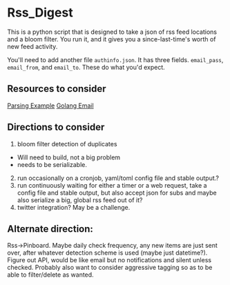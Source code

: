 # Rss_Digest

This is a python script that is designed to take a json of rss feed locations and a bloom filter. 
You run it, and it gives you a since-last-time's worth of new feed activity. 

You'll need to add another file `authinfo.json`. It has three fields. `email_pass`, `email_from`, and `email_to`. These do what you'd expect.

## Resources to consider
[Parsing Example](https://siongui.github.io/2015/03/03/go-parse-web-feed-rss-atom/)
[Golang Email](https://golang.org/pkg/net/smtp/)

## Directions to consider
1) bloom filter detection of duplicates 
- Will need to build, not a big problem
- needs to be serializable.

2) run occasionally on a cronjob, yaml/toml config file and stable output.?
3) run continuously waiting for either a timer or a web request, take a config 
file and stable output, but also accept json for subs and maybe also serialize a 
big, global rss feed out of it?
4) twitter integration? May be a challenge.

## Alternate direction:

Rss->Pinboard. Maybe daily check frequency, any new items are just sent over, 
after whatever detection scheme is used (maybe just datetime?). Figure out API, 
would be like email but no notifications and silent unless checked. Probably also
want to consider aggressive tagging so as to be able to filter/delete as wanted.
